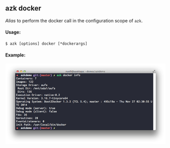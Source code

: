 ## azk docker

_Alias_ to perform the docker call in the configuration scope of `azk`.

#### Usage:

    $ azk [options] docker [*dockerargs]

#### Example:

![Figure 1-1](../../resources/images/docker_info.png)
